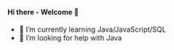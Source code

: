 #### Hi there - Welcome 🦁

- 🌱 I’m currently learning Java/JavaScript/SQL
- 🤔 I’m looking for help with Java

